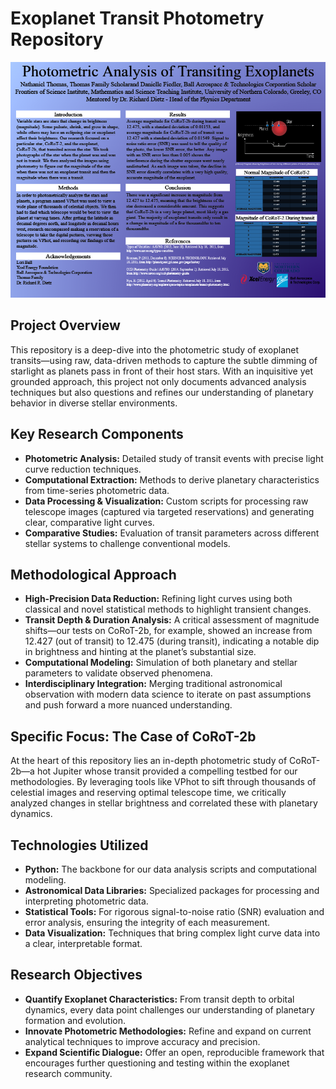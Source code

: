 # Exoplanet Transit Photometry Repository

![Final Presentaiton](./photometrica.png)


## Project Overview
This repository is a deep-dive into the photometric study of exoplanet transits—using raw, data-driven methods to capture the subtle dimming of starlight as planets pass in front of their host stars. With an inquisitive yet grounded approach, this project not only documents advanced analysis techniques but also questions and refines our understanding of planetary behavior in diverse stellar environments.

## Key Research Components
- **Photometric Analysis:** Detailed study of transit events with precise light curve reduction techniques.
- **Computational Extraction:** Methods to derive planetary characteristics from time-series photometric data.
- **Data Processing & Visualization:** Custom scripts for processing raw telescope images (captured via targeted reservations) and generating clear, comparative light curves.
- **Comparative Studies:** Evaluation of transit parameters across different stellar systems to challenge conventional models.

## Methodological Approach
- **High-Precision Data Reduction:** Refining light curves using both classical and novel statistical methods to highlight transient changes.
- **Transit Depth & Duration Analysis:** A critical assessment of magnitude shifts—our tests on CoRoT-2b, for example, showed an increase from 12.427 (out of transit) to 12.475 (during transit), indicating a notable dip in brightness and hinting at the planet’s substantial size.
- **Computational Modeling:** Simulation of both planetary and stellar parameters to validate observed phenomena.
- **Interdisciplinary Integration:** Merging traditional astronomical observation with modern data science to iterate on past assumptions and push forward a more nuanced understanding.

## Specific Focus: The Case of CoRoT-2b
At the heart of this repository lies an in-depth photometric study of CoRoT-2b—a hot Jupiter whose transit provided a compelling testbed for our methodologies. By leveraging tools like VPhot to sift through thousands of celestial images and reserving optimal telescope time, we critically analyzed changes in stellar brightness and correlated these with planetary dynamics.

## Technologies Utilized
- **Python:** The backbone for our data analysis scripts and computational modeling.
- **Astronomical Data Libraries:** Specialized packages for processing and interpreting photometric data.
- **Statistical Tools:** For rigorous signal-to-noise ratio (SNR) evaluation and error analysis, ensuring the integrity of each measurement.
- **Data Visualization:** Techniques that bring complex light curve data into a clear, interpretable format.

## Research Objectives
- **Quantify Exoplanet Characteristics:** From transit depth to orbital dynamics, every data point challenges our understanding of planetary formation and evolution.
- **Innovate Photometric Methodologies:** Refine and expand on current analytical techniques to improve accuracy and precision.
- **Expand Scientific Dialogue:** Offer an open, reproducible framework that encourages further questioning and testing within the exoplanet research community.
